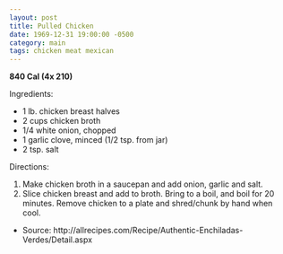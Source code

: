 ```yaml
---
layout: post
title: Pulled Chicken
date: 1969-12-31 19:00:00 -0500
category: main
tags: chicken meat mexican
---
```

<b>840 Cal (4x 210)</b>
  
Ingredients:  
<ul>
	<li>1 lb. chicken breast halves</li>
	<li>2 cups chicken broth</li>
	<li>1/4 white onion, chopped</li>
	<li>1 garlic clove, minced (1/2 tsp. from jar)</li>
	<li>2 tsp. salt</li>
</ul>
Directions:  
<ol>
	<li>Make chicken broth in a saucepan and add onion, garlic and salt.</li>
	<li>Slice chicken breast and add to broth. Bring to a boil, and boil for 20 minutes. Remove chicken to a plate and shred/chunk by hand when cool.</li>
</ol>
<ul>
	<li>Source: http://allrecipes.com/Recipe/Authentic-Enchiladas-Verdes/Detail.aspx</li>
</ul>
